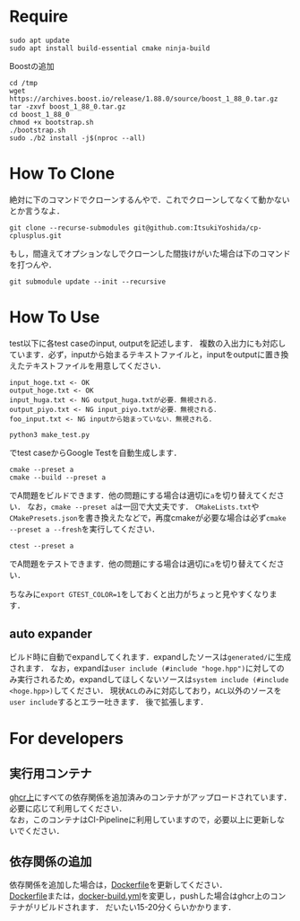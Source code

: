 # Require
```
sudo apt update
sudo apt install build-essential cmake ninja-build
```

Boostの追加
```
cd /tmp
wget https://archives.boost.io/release/1.88.0/source/boost_1_88_0.tar.gz
tar -zxvf boost_1_88_0.tar.gz
cd boost_1_88_0
chmod +x bootstrap.sh
./bootstrap.sh
sudo ./b2 install -j$(nproc --all)
```

# How To Clone
絶対に下のコマンドでクローンするんやで．これでクローンしてなくて動かないとか言うなよ．
```
git clone --recurse-submodules git@github.com:ItsukiYoshida/cp-cplusplus.git
```
もし，間違えてオプションなしでクローンした間抜けがいた場合は下のコマンドを打つんや．
```
git submodule update --init --recursive
```

# How To Use
test以下に各test caseのinput, outputを記述します．
複数の入出力にも対応しています．必ず，inputから始まるテキストファイルと，inputをoutputに置き換えたテキストファイルを用意してください．

```
input_hoge.txt <- OK
output_hoge.txt <- OK
input_huga.txt <- NG output_huga.txtが必要．無視される．
output_piyo.txt <- NG input_piyo.txtが必要．無視される．
foo_input.txt <- NG inputから始まっていない．無視される．
```

```
python3 make_test.py
```
でtest caseからGoogle Testを自動生成します．

```
cmake --preset a
cmake --build --preset a
```
でA問題をビルドできます．他の問題にする場合は適切に`a`を切り替えてください．
なお，`cmake --preset a`は一回で大丈夫です．
`CMakeLists.txt`や`CMakePresets.json`を書き換えたなどで，再度cmakeが必要な場合は必ず`cmake --preset a --fresh`を実行してください．

```
ctest --preset a
```
でA問題をテストできます．他の問題にする場合は適切に`a`を切り替えてください．

ちなみに`export GTEST_COLOR=1`をしておくと出力がちょっと見やすくなります．

## auto expander
ビルド時に自動でexpandしてくれます．expandしたソースは`generated/`に生成されます．
なお，expandは`user include (#include "hoge.hpp")`に対してのみ実行されるため，expandしてほしくないソースは`system include (#include <hoge.hpp>)`してください．
現状`ACL`のみに対応しており，`ACL`以外のソースを`user include`するとエラー吐きます．
後で拡張します．

# For developers

## 実行用コンテナ
[ghcr上](https://github.com/ItsukiYoshida/cp-cplusplus/pkgs/container/cp-cplusplus%2Fci-env)にすべての依存関係を追加済みのコンテナがアップロードされています．必要に応じて利用してください．  
なお，このコンテナはCI-Pipelineに利用していますので，必要以上に更新しないでください．

## 依存関係の追加
依存関係を追加した場合は，[Dockerfile](.github/docker/Dockerfile)を更新してください．  
[Dockerfile](.github/docker/Dockerfile)または，[docker-build.yml](.github/workflows/docker-build.yml)を変更し，pushした場合はghcr上のコンテナがリビルドされます．
だいたい15-20分くらいかかります．  
